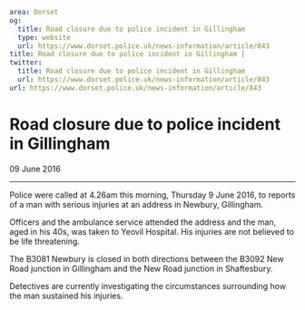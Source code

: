 ```yaml
area: Dorset
og:
  title: Road closure due to police incident in Gillingham
  type: website
  url: https://www.dorset.police.uk/news-information/article/843
title: Road closure due to police incident in Gillingham |
twitter:
  title: Road closure due to police incident in Gillingham
  url: https://www.dorset.police.uk/news-information/article/843
url: https://www.dorset.police.uk/news-information/article/843
```

# Road closure due to police incident in Gillingham

09 June 2016

* * *

Police were called at 4.26am this morning, Thursday 9 June 2016, to reports of a man with serious injuries at an address in Newbury, Gillingham.

Officers and the ambulance service attended the address and the man, aged in his 40s, was taken to Yeovil Hospital. His injuries are not believed to be life threatening.

The B3081 Newbury is closed in both directions between the B3092 New Road junction in Gillingham and the New Road junction in Shaftesbury.

Detectives are currently investigating the circumstances surrounding how the man sustained his injuries.

